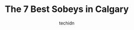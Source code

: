 ---
layout: ampstory
image: https://i0.wp.com/?resize=640,853
author: techidn
featured: false
description: Calgary, Alberta, Canada is a haven for Sobeys enthusiasts, boasting an impressive array of 7 top-notch establishments. Whether youre a seasoned connoisseur or simply curious to explore the
title: The 7 Best Sobeys in Calgary
cover:
   title: The 7 Best Sobeys in Calgary
   subtitle: AUTO.OR.ID
   background: 

pages: 
 - layout: thirds
   top: <h1>#1 Sobeys - McKenzie Towne</h1>
   bottom: "<p>pleasant spot to shop It is simpler to shop there because the aisles are not overly packed. Using the self-checkout is simple.Although they are a little more expensive th</p>"
   background: https://images.unsplash.com/photo-1513219872556-78665cfff8bb?ixlib=rb-4.0.3&ixid=MnwxMjA3fDB8MHxwaG90by1wYWdlfHx8fGVufDB8fHx8&auto=format&fit=crop&w=640&h=853&q=80
   backgroundblur: true
 - layout: thirds
   top: <h1>#2 Sobeys - Country Hills</h1>
   bottom: "<p>500 Country Hills Blvd NE #200, Calgary, AB T3K 4Y7, Canada</p>"
   background: https://images.unsplash.com/photo-1608506876688-ab805ee6c2c6?ixlib=rb-4.0.3&ixid=MnwxMjA3fDB8MHxwaG90by1wYWdlfHx8fGVufDB8fHx8&auto=format&fit=crop&w=640&h=853&q=80
   cta:
      link: https://www.auto.or.id/the-7-best-sobeys-in-calgary/
      text: The 7 Best Sobeys in Calgary
 - layout: thirds
   top: <h1>#3 Sobeys - Airdrie</h1>
   bottom: "<p>65 MacKenzie Way SW #100, Airdrie, AB T4B 0V7, Canada</p>"
   background: https://images.unsplash.com/photo-1602343231320-87c11b1adcda?ixlib=rb-4.0.3&ixid=MnwxMjA3fDB8MHxwaG90by1wYWdlfHx8fGVufDB8fHx8&auto=format&fit=crop&w=640&h=853&q=80
   cta:
      link: https://www.auto.or.id/the-7-best-sobeys-in-calgary/
      text: The 7 Best Sobeys in Calgary
 - layout: thirds
   top: <h1>#4 Sobeys - Bridlewood</h1>
   bottom: "<p>2335 162 Ave SW #100, Calgary, AB T2Y 4S6, Canada</p>"
   background: https://images.unsplash.com/photo-1641921966132-371cca4de3a1?ixlib=rb-4.0.3&ixid=MnwxMjA3fDB8MHxwaG90by1wYWdlfHx8fGVufDB8fHx8&auto=format&fit=crop&w=640&h=853&q=80
   cta:
      link: https://www.auto.or.id/the-7-best-sobeys-in-calgary/
      text: The 7 Best Sobeys in Calgary
 - layout: thirds
   top: <h1>#5 Sobeys - Cranston</h1>
   bottom: "<p>356 Cranston Rd SE #3000, Calgary, AB T3M 0S9, Canada</p>"
   background: https://images.unsplash.com/photo-1508974239320-0a029497e820?ixlib=rb-4.0.3&ixid=MnwxMjA3fDB8MHxwaG90by1wYWdlfHx8fGVufDB8fHx8&auto=format&fit=crop&w=640&h=853&q=80
   cta:
      link: https://www.auto.or.id/the-7-best-sobeys-in-calgary/
      text: The 7 Best Sobeys in Calgary
 - layout: thirds
   top: <h1>#6 Sobeys - Mahogany</h1>
   bottom: "<p>7 Mahogany Plaza SE #1200, Calgary, AB T3M 2P8, Canada</p>"
   background: https://images.unsplash.com/photo-1503376780353-7e6692767b70?ixlib=rb-4.0.3&ixid=MnwxMjA3fDB8MHxwaG90by1wYWdlfHx8fGVufDB8fHx8&auto=format&fit=crop&w=640&h=853&q=80
   cta:
      link: https://www.auto.or.id/the-7-best-sobeys-in-calgary/
      text: The 7 Best Sobeys in Calgary
 - layout: thirds
   top: <h1>#7 Sobeys - Millrise Plaza</h1>
   bottom: "<p>150 Millrise Blvd SW #2000, Calgary, AB T2Y 5G7, Canada</p>"
   background: https://images.unsplash.com/photo-1604755940773-d7d32c4e43e1?ixlib=rb-4.0.3&ixid=MnwxMjA3fDB8MHxwaG90by1wYWdlfHx8fGVufDB8fHx8&auto=format&fit=crop&w=640&h=853&q=80
   cta:
      link: https://www.auto.or.id/the-7-best-sobeys-in-calgary/
      text: The 7 Best Sobeys in Calgary
 - layout: thirds
   middle: Continue reading...
   background: https://images.unsplash.com/photo-1607120349427-e3146fe0a68f?ixlib=rb-4.0.3&ixid=MnwxMjA3fDB8MHxwaG90by1wYWdlfHx8fGVufDB8fHx8&auto=format&fit=crop&w=640&h=853&q=80
   cta:
      link: https://www.auto.or.id/the-7-best-sobeys-in-calgary/
      text: The 7 Best Sobeys in Calgary

---